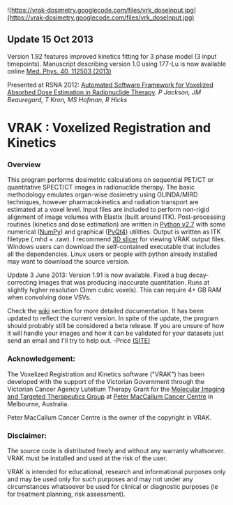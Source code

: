 ![https://vrak-dosimetry.googlecode.com/files/vrk_doseInput.jpg](https://vrak-dosimetry.googlecode.com/files/vrk_doseInput.jpg)


## Update 15 Oct 2013 ##
Version 1.92 features improved kinetics fitting for 3 phase model (3 input timepoints).
Manuscript describing version 1.0 using 177-Lu is now available online [Med. Phys. 40, 112503 (2013)](http://dx.doi.org/10.1118/1.4824318)


Presented at RSNA 2012: [Automated Software Framework for Voxelized Absorbed Dose Estimation in Radionuclide Therapy](http://vrak-dosimetry.googlecode.com/files/RSNA-VRAK_Slides_compressed.pptx). _P Jackson, JM Beauregard, T Kron, MS Hofman, R Hicks_

# VRAK : Voxelized Registration and Kinetics #



### Overview ###
This program performs dosimetric calculations on sequential PET/CT or quantitative SPECT/CT images in radionuclide therapy. The basic methodology emulates organ-wise dosimetry using OLINDA/MIRD techniques, however pharmacokinetics and radiation transport are estimated at a voxel level. Input files are included to perform non-rigid alignment of image volumes with Elastix (built around ITK). Post-processing routines (kinetics and dose estimation) are written in [Python v2.7](http://www.python.org/download/releases/2.7/) with some numerical ([NumPy](http://www.scipy.org/Download)) and graphical ([PyQt4](http://www.riverbankcomputing.com/software/pyqt/download)) utilities. Output is written as ITK filetype (.mhd + .raw). I recommend [3D slicer](http://download.slicer.org/) for viewing VRAK output files.
Windows users can download the self-contained executable that includes all the dependencies. Linux users or people with python already installed may want to download the source version.

Update 3 June 2013: Version 1.91 is now available. Fixed a bug decay-correcting images that was producing inaccurate quantitation. Runs at slightly higher resolution (3mm cubic voxels). This can require 4+ GB RAM when convolving dose VSVs.


Check the [wiki](https://code.google.com/p/vrak-dosimetry/wiki/HomePage) section for more detailed documentation. It has been updated to reflect the current version. In spite of the update, the program should probably still be considered a beta release. If you are unsure of how it will handle your images and how it can be validated for your datasets just send an email and I'll try to help out.
-Price [(SITE)](https://sites.google.com/site/pjmedphys/)



### Acknowledgement: ###


The Voxelized Registration and Kinetics software  ("VRAK") has been developed with the support of the Victorian Government through the Victorian Cancer Agency Lutetium Therapy Grant for the [Molecular Imaging and Targeted Therapeutics Group](http://www.petermac.org/Research/MolecularImagingandTargetedTherapeutics) at [Peter MacCallum Cancer Centre](http://www.petermac.org/) in Melbourne, Australia.


Peter MacCallum Cancer Centre is the owner of the copyright in VRAK.


### Disclaimer: ###


The source code is distributed freely and without any warranty whatsoever.  VRAK must be installed and used at the risk of the user.


VRAK is intended for educational, research and informational purposes only and may be used only for such purposes and may not under any circumstances whatsoever be used for clinical or diagnostic purposes (ie for treatment planning, risk assessment).